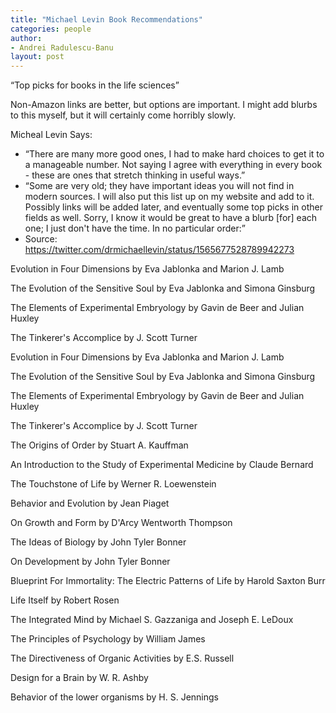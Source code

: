 ```yaml
---
title: "Michael Levin Book Recommendations"
categories: people
author:
- Andrei Radulescu-Banu
layout: post
---
```


“Top picks for books in the life sciences”

Non-Amazon links are better, but options are important. I might add blurbs to this myself, but it will certainly come horribly slowly.

Micheal Levin Says:
* “There are many more good ones, I had to make hard choices to get it to a manageable number. Not saying I agree with everything in every book - these are ones that stretch thinking in useful ways.”
* “Some are very old; they have important ideas you will not find in modern sources. I will also put this list up on my website and add to it. Possibly links will be added later, and eventually some top picks in other fields as well. Sorry, I know it would be great to have a blurb [for] each one; I just don't have the time. In no particular order:”
* Source: https://twitter.com/drmichaellevin/status/1565677528789942273 

Evolution in Four Dimensions by Eva Jablonka and Marion J. Lamb

The Evolution of the Sensitive Soul by Eva Jablonka and Simona Ginsburg

The Elements of Experimental Embryology by Gavin de Beer and Julian Huxley

The Tinkerer's Accomplice by J. Scott Turner

Evolution in Four Dimensions by Eva Jablonka and Marion J. Lamb

The Evolution of the Sensitive Soul by Eva Jablonka and Simona Ginsburg

The Elements of Experimental Embryology by Gavin de Beer and Julian Huxley

The Tinkerer's Accomplice by J. Scott Turner

The Origins of Order by Stuart A. Kauffman

An Introduction to the Study of Experimental Medicine by Claude Bernard

The Touchstone of Life by Werner R. Loewenstein

Behavior and Evolution by Jean Piaget

On Growth and Form by D'Arcy Wentworth Thompson

The Ideas of Biology by John Tyler Bonner

On Development by John Tyler Bonner

Blueprint For Immortality: The Electric Patterns of Life by Harold Saxton Burr

Life Itself by Robert Rosen

The Integrated Mind by Michael S. Gazzaniga and Joseph E. LeDoux

The Principles of Psychology by William James

The Directiveness of Organic Activities by E.S. Russell

Design for a Brain by W. R. Ashby

Behavior of the lower organisms by H. S. Jennings

